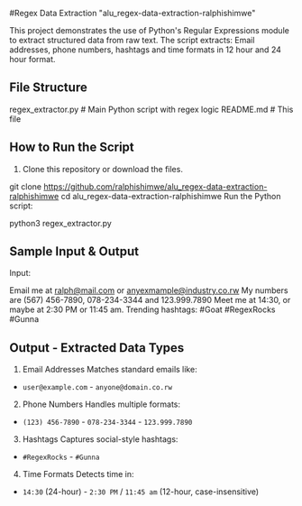 #Regex Data Extraction "alu_regex-data-extraction-ralphishimwe"

This project demonstrates the use of Python's Regular Expressions module to extract structured data from raw text. The script extracts: Email
addresses, phone numbers, hashtags and time formats in 12 hour and 24 hour format.


## File Structure

regex_extractor.py # Main Python script with regex logic
README.md # This file


## How to Run the Script

1. Clone this repository or download the files.

git clone https://github.com/ralphishimwe/alu_regex-data-extraction-ralphishimwe
cd alu_regex-data-extraction-ralphishimwe
Run the Python script:

python3 regex_extractor.py

## Sample Input & Output
Input:

Email me at ralph@mail.com or anyexmample@industry.co.rw
My numbers are (567) 456-7890, 078-234-3344 and 123.999.7890
Meet me at 14:30, or maybe at 2:30 PM or 11:45 am.
Trending hashtags: #Goat #RegexRocks #Gunna

## Output - Extracted Data Types
1. Email Addresses
Matches standard emails like:
- `user@example.com` - `anyone@domain.co.rw`
2. Phone Numbers
Handles multiple formats:
- `(123) 456-7890` - `078-234-3344` - `123.999.7890`
3. Hashtags
Captures social-style hashtags:
- `#RegexRocks` - `#Gunna`
4. Time Formats
Detects time in:
- `14:30` (24-hour) - `2:30 PM` / `11:45 am` (12-hour, case-insensitive)

